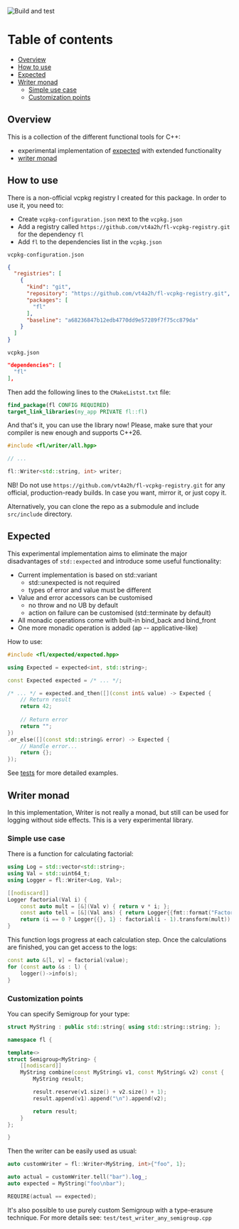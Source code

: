 ![Build and test](https://github.com/vt4a2h/fl/actions/workflows/build-and-test.yaml/badge.svg)

# Table of contents
- [Overview](#overview)
- [How to use](#how-to-use)
- [Expected](#expected)
- [Writer monad](#writer-monad)
  - [Simple use case](#simple-use-case)
  - [Customization points](#customization-points)

## Overview

This is a collection of the different functional tools for C++:
- experimental implementation of [expected](src/include/fl/expected/expected.hpp) with extended functionality 
- [writer monad](src/include/fl/writer/writer.hpp)

## How to use

There is a non-official vcpkg registry I created for this package. In order to use it, you need to:
- Create `vcpkg-configuration.json` next to the `vcpkg.json`
- Add a registry called `https://github.com/vt4a2h/fl-vcpkg-registry.git` for the dependency `fl`
- Add `fl` to the dependencies list in the `vcpkg.json`

`vcpkg-configuration.json`
```json
{
  "registries": [
    {
      "kind": "git",
      "repository": "https://github.com/vt4a2h/fl-vcpkg-registry.git",
      "packages": [
        "fl"
      ],
      "baseline": "a68236847b12edb4770dd9e57289f7f75cc879da"
    }
  ]
}
```
`vcpkg.json`
```json
"dependencies": [
  "fl"
],
```

Then add the following lines to the `CMakeListst.txt` file:
```cmake
find_package(fl CONFIG REQUIRED)
target_link_libraries(my_app PRIVATE fl::fl)
```

And that's it, you can use the library now! Please, make sure that your compiler is new enough and supports C++26.

```c++
#include <fl/writer/all.hpp>

// ...

fl::Writer<std::string, int> writer;
```

NB! Do not use `https://github.com/vt4a2h/fl-vcpkg-registry.git` for any official, production-ready builds. 
In case you want, mirror it, or just copy it.

Alternatively, you can clone the repo as a submodule and include `src/include` directory.

## Expected

This experimental implementation aims to eliminate the major disadvantages of `std::expected` and introduce some useful 
functionality:
- Current implementation is based on std::variant
  - std::unexpected is not required
  - types of error and value must be different
- Value and error accessors can be customised
  - no throw and no UB by default
  - action on failure can be customised (std::terminate by default)
- All monadic operations come with built-in bind_back and bind_front
- One more monadic operation is added (ap -- applicative-like)

How to use:
```c++
#include <fl/expected/expected.hpp>

using Expected = expected<int, std::string>;

const Expected expected = /* ... */;

/* ... */ = expected.and_then([](const int& value) -> Expected {
    // Return result
    return 42;
    
    // Return error
    return "";
})
.or_else([](const std::string& error) -> Expected {
    // Handle error...
    return {};
});
```

See [tests](test/expected) for more detailed examples.

## Writer monad

In this implementation, Writer is not really a monad,
but still can be used for logging without side effects. This is a very experimental library.

### Simple use case

There is a function for calculating factorial:
```c++
using Log = std::vector<std::string>;
using Val = std::uint64_t;
using Logger = fl::Writer<Log, Val>;

[[nodiscard]]
Logger factorial(Val i) {
    const auto mult = [&](Val v) { return v * i; };
    const auto tell = [&](Val ans) { return Logger{{fmt::format("Factorial of {} is {}", i, ans)}, ans}; };
    return (i == 0 ? Logger{{}, 1} : factorial(i - 1).transform(mult)).and_then(tell);
}
```
This function logs progress at each calculation step. Once the calculations are finished, you can get access to the 
logs:
```c++
const auto &[l, v] = factorial(value);
for (const auto &s : l) {
    logger()->info(s);
}
```

### Customization points

You can specify Semigroup for your type:
```c++
struct MyString : public std::string{ using std::string::string; };

namespace fl {

template<>
struct Semigroup<MyString> {
    [[nodiscard]]
    MyString combine(const MyString& v1, const MyString& v2) const {
        MyString result;

        result.reserve(v1.size() + v2.size() + 1);
        result.append(v1).append("\n").append(v2);

        return result;
    }
};

}
```
Then the writer can be easily used as usual:
```c++
auto customWriter = fl::Writer<MyString, int>{"foo", 1};

auto actual = customWriter.tell("bar").log_;
auto expected = MyString("foo\nbar");

REQUIRE(actual == expected);
```
It's also possible to use purely custom Semigroup with a type-erasure technique. For more details see:
`test/test_writer_any_semigroup.cpp`
